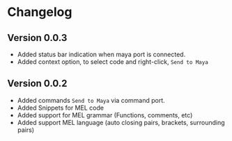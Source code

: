 # Changelog

## Version 0.0.3
* Added status bar indication when maya port is connected.
* Added context option, to select code and right-click, ```Send to Maya```

## Version 0.0.2
* Added commands ```Send to Maya``` via command port.
* Added Snippets for MEL code
* Added support for MEL grammar (Functions, comments, etc)
* Added support MEL language (auto closing pairs, brackets, surrounding pairs)

